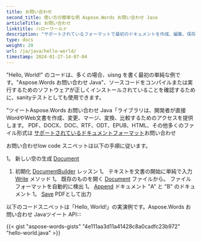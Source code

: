 ```yaml
---
title: お問い合わせ
second_title: 使い方の簡単な例 Aspose.Words お問い合わせ Java
articleTitle: お問い合わせ
linktitle: ハローワールド
description: "サポートされているフォーマットで最初のドキュメントを作成、編集、保存 Aspose.Words お問い合わせ Java シンプルさとパワーを体感する Javaお問い合わせ"
type: docs
weight: 20
url: /ja/java/hello-world/
timestamp: 2024-01-27-14-07-04
---
```


"Hello, World!" のコードは、多くの場合、uisng を書く最初の単純な例です。"Aspose.Words お問い合わせ Java"、ソースコードをコンパイルまたは実行するためのソフトウェアが正しくインストールされていることを確認するために、sanityテストとしても使用できます。

"ツイートAspose.Words お問い合わせ Java「ライブラリは、開発者が直接WordやWeb文書を作成、変更、マージ、変換、比較するためのアクセスを提供します。 PDF、DOCX、DOC、RTF、ODT、EPUB、HTML、その他多くのファイル形式は [サポートされているドキュメントフォーマット](/words/ja/java/supported-document-formats/)お問い合わせ

お問い合わせlow code スニペットは以下の手順に従います。

1。 新しい空の生成 [Document](https://reference.aspose.com/words/java/com.aspose.words/document/)
1. 初期化 [DocumentBuilder](https://reference.aspose.com/words/java/com.aspose.words/documentbuilder/) レッスン
1。 テキストを文書の開始に単純で入力 [Write](https://reference.aspose.com/words/java/com.aspose.words/documentbuilder/#write-java.lang.String) メソッド
1。 既存のものを開く [Document](https://reference.aspose.com/words/java/com.aspose.words/document/#Document-java.lang.String) ファイルから。 ファイルフォーマットを自動的に検出
1。 [Append](https://reference.aspose.com/words/java/com.aspose.words/document/#appendDocument-com.aspose.words.Document-int) ドキュメント "A" と "B" のドキュメント
1。 [Save](https://reference.aspose.com/words/java/com.aspose.words/document/#save-java.lang.String) PDFとして出力

以下のコードスニペットは「Hello, World!」の実演例です。Aspose.Words お問い合わせ Javaツイート API:::

{{< gist "aspose-words-gists" "4e111aa3d11a41428c8a0cadfc23b972" "hello-world.java" >}}
